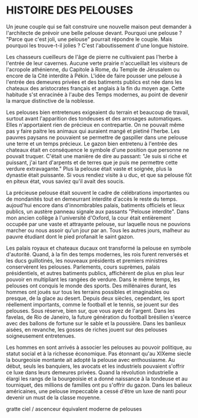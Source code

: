 # HISTOIRE DES PELOUSES

Un jeune couple qui se fait construire une nouvelle maison peut demander à l'architecte de prévoir une belle pelouse devant. Pourquoi une pelouse ? "Parce que c'est joli, une pelouse" pourrait répondre le couple. Mais pourquoi les trouve-t-il jolies ? C'est l'aboutissement d'une longue histoire.

Les chasseurs cueilleurs de l'âge de pierre ne cultivaient pas l'herbe à l'entrée de leur cavernes. Aucune verte prairie n'accueillait les visiteurs de l'acropole athénienne, du Capitole à Rome, du Temple de Jérusalem ou encore de la Cité interdite à Pékin. L'idée de faire pousser une pelouse à l'entrée des demeures privées et des batiments publics est née dans les chateaux des aristocrates français et anglais à la fin du moyen age. Cette habitude s'st enracinée à l'aube des Temps modernes, au point de devenir la marque distinctive de la noblesse.

Les pelouses bien entretenues exigeaient du terrain et beaucoup de travail, surtout avant l'apparition des tondeuses et des arrosages automatiques. Elles n'apportaient rien de précieux en contrepartie. On ne pouvait même pas y faire paitre les animaux qui auraient mangé et pietiné l'herbe. Les pauvres paysans ne pouvaient se permettre de gaspiller dans une pelouse une terre et un temps précieux. Le gazon bien entretenu à l'entrée des chateaux était en conséquence le symbole d'une position que personne ne pouvait truquer. C'était une manière de dire au passant: "Je suis si riche et puissant, j'ai tant d'arpents et de terres que je puis me permettre cette verdure extravagante." Plus la pelouse était vaste et soignée, plus la dynastie était puissante. Si vous rendiez visite à u duc, et que sa pelouse fût en piteux état, vous saviez qu'il avait des soucis.

La précieuse pelouse était souvent le cadre de célébrations importantes ou de mondanités tout en demeurrant interdite d'accès le reste du temps. aujoud'hui encore dans d'innombrables palais, batiments officiels et lieux publics, un austère panneau signale aux passants "Pelouse interdite". Dans mon ancien collège à l'université d'Oxford, la cour était entièrement occupée par une vaste et attrayante pelouse, sur laquelle nous ne pouvions marcher ou nous assoir qu'un jour par an. Tous les autres jours, malheur au pauvre étudiant dont le pied profanait le saint gazon.

Les palais royaux et chateaux ducaux ont transformé la pelouse en symbole d'autorité. Quand, à la fin des temps modernes, les rois furent renversés et les ducs guillotinés, les nouveaux présidents et premiers ministres conservèrent les pelouses.  Parlements, cours suprèmes, palais présidentiels, et autres batiments publics,  affichèrent de plus en plus  leur pouvoir en multipliant les rangées de verdure. Dans le même temps, les pelouses ont conquis le monde des sports. Des millénaires durant, les hommes ont joués sur tous les terrains possibles et imaginables ou presque, de la glace au desert. Depuis deux siècles, cependant, les sport réellement importants, comme le football et le tennis, se jouent sur des pelouses. Sous réserve, bien sur, que vous ayez de l'argent. Dans les favelas, de Rio de Janeiro, la future génération du football brésilien s'exerce avec des ballons de fortune sur le sable et la poussière. Dans les banlieux aisées, en revanche, les gosses de riches jouent sur des pelouses soigneusement entretenues.

Les hommes en sont arrivés à associer les pelouses au pouvoir politique, au statut social et à la richesse économique. Pas étonnant qu'au XIXeme siecle la bourgeoisie montante ait adopté la pelouse avec enthousiasme. Au début, seuls les banquiers, les avocats et les industriels pouvaient s'offrir ce luxe dans leurs demeures privées. Quand la révolution industrielle a élargi les rangs de la bourgeoisie et a donné naissance à la tondeuse et au tourniquet, des millions de familles ont pu s'offrir du gazon. Dans les balieux américaines, une pelouse impeccable a cessé d'être un luxe de nanti pour devenir un must de la classe moyenne.




gratte ciel / ascenceur équivalent moderne de pelouses
